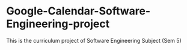 # Google-Calendar-Software-Engineering-project
This is the curriculum project of Software Engineering Subject (Sem 5)
